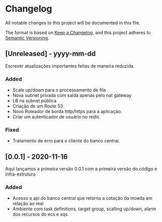 # Changelog
All notable changes to this project will be documented in this file.

The format is based on [Keep a Changelog](https://keepachangelog.com/en/1.0.0/),
and this project adheres to [Semantic Versioning](https://semver.org/spec/v2.0.0.html).

## [Unreleased] - yyyy-mm-dd
Escrever atualizações importantes feitas de maneira reduzida.

### Added
- Scale up/down para o processamento de fila
- Nova subnet privada com saida apenas pelo nat gateway
- LB na subnet pública
- Criação de um Route 53 
- Novo Roteador de borda http/https para a aplicação.
- Criar um autenticador de usuário no redis

### Fixed
- Tratamento de erro para o cliente do banco central.

## [0.0.1] - 2020-11-16
  
Aqui lançamos a primeira versão 0.0.1 com a primeira versão do código e infra-estrutura
 
### Added
- Acesso a api do banco central que retorna a cotação da moeda em relação ao real
- Ambiente com task definitions, target group, scalling up/down, alarm dos recursos do ecs e sqs.